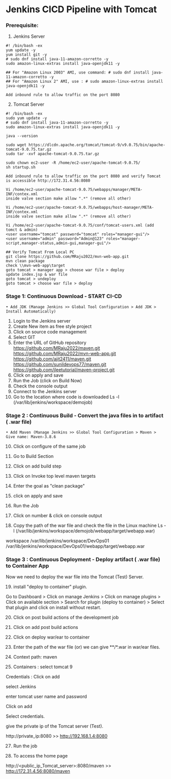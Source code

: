 # Jenkins CICD Pipeline with Tomcat

### Prerequisite:

1) Jenkins Server
```
#! /bin/bash -ex
yum update -y
yum install git -y
# sudo dnf install java-11-amazon-corretto -y
sudo amazon-linux-extras install java-openjdk11 -y

## For "Amazon Linux 2003" AMI, use command: # sudo dnf install java-11-amazon-corretto -y
## For "Amazon Linux 2" AMI, use : # sudo amazon-linux-extras install java-openjdk11 -y

Add inbound rule to allow traffic on the port 8080
```

2) Tomcat Server
```
#! /bin/bash -ex
sudo yum update -y
# sudo dnf install java-11-amazon-corretto -y
sudo amazon-linux-extras install java-openjdk11 -y

java --version

sudo wget https://dlcdn.apache.org/tomcat/tomcat-9/v9.0.75/bin/apache-tomcat-9.0.75.tar.gz
sudo tar -xvf apache-tomcat-9.0.75.tar.gz

sudo chown ec2-user -R /home/ec2-user/apache-tomcat-9.0.75/
sh startup.sh

Add inbound rule to allow traffic on the port 8080 and verify Tomcat is accessible http://172.31.4.56:8080

Vi /home/ec2-user/apache-tomcat-9.0.75/webapps/manager/META-INF/contex.xml
inside valve section make allow ".*" (remove all other)

Vi /home/ec2-user/apache-tomcat-9.0.75/webapps/host-manager/META-INF/contex.xml
inside valve section make allow ".*" (remove all other)

Vi /home/ec2-user/apache-tomcat-9.0.75/conf/tomcat-users.xml (add tomct & admin)
<user username="tomcat" password="tomcat" roles="manager-gui"/>
<user username="admin" password="Admin@123" roles="manager-script,manager-status,admin-gui,manager-gui"/>

## Verify Tomcat From Local PC
git clone https://github.com/MRaju2022/mvn-web-app.git
mvn clean package
check \\mvn-web-app\target
goto tomcat > manager app > choose war file > deploy 
update index.jsp & war file
goto tomcat > undeploy
goto tomcat > choose war file > deploy 
```

### Stage 1: Continuous Download - START CI-CD

	• Add JDK (Manage Jenkins >> Global Tool Configuration > Add JDK > Install Automatically)
  
1) Login to the Jenkins server
2) Create New item as free style project
4) Click on source code management
5) Select GIT
7) Enter the URL of GitHub repository https://github.com/MRaju2022/maven.git
https://github.com/MRaju2022/mvn-web-app.git
https://github.com/ajit2411/maven.git
https://github.com/sunildevops77/maven.git
https://github.com/jleetutorial/maven-project.git
6) Click on apply and save
7) Run the Job (click on Build Now)
8) Check the console output 
8) Connect to the Jenkins server
9) Go to the location where code is downloaded
Ls -l <path> (/var/lib/jenkins/workspace/demojob)

### Stage 2 : Continuous Build - Convert the java files in to artifact ( .war file)
  
	• Add Maven (Manage Jenkins >> Global Tool Configuration > Maven > Give name: Maven-3.8.6
  
10) Click on configure of the same job
  
11) Go to Build Section
  
12) Click on add build step
  
13) Click on Invoke top level maven targets
  
14) Enter the goal as  "clean package"
  
15) click on apply and save
  
16) Run the Job
  
17) Click on number & click on console output
  
18) Copy the path of the war file and check the file in the Linux machine
Ls -l <path> (/var/lib/jenkins/workspace/demojob/webapp/target/webapp.war)

workspace /var/lib/jenkins/workspace/DevOps01
/var/lib/jenkins/workspace/DevOps01/webapp/target/webapp.war

### Stage 3 : Continuous Deployment - Deploy artifact ( .war file) to Container App
  
Now we need to deploy the war file into the Tomcat (Test) Server.
  
19) install "deploy to container" plugin.
	
Go to Dashboard > Click on manage Jenkins > Click on manage plugins > Click on available section > Search for plugin (deploy to container) > 
Select that plugin and click on install without restart.
  
20) Click on post build actions of the development job
  
21) Click on add post build actions
  
22) Click on deploy war/ear to container
  
23) Enter the path of the war file (or)
 we can give **/*.war in war/ear files.
  
24) Context path: maven
  
25) Containers : select tomcat 9
  
Credentials : Click on add
  
select Jenkins
  
enter tomcat user name and password
  
Click on add
  
Select credentials.
  
give the private ip of the Tomcat server (Test).
  
http://private_ip:8080 >> http://192.168.1.4:8080
  
27) Run the job
  
28) To access the home page
  
http://<public_ip_Tomcat_server>:8080/maven  >>  http://172.31.4.56:8080/maven
  

